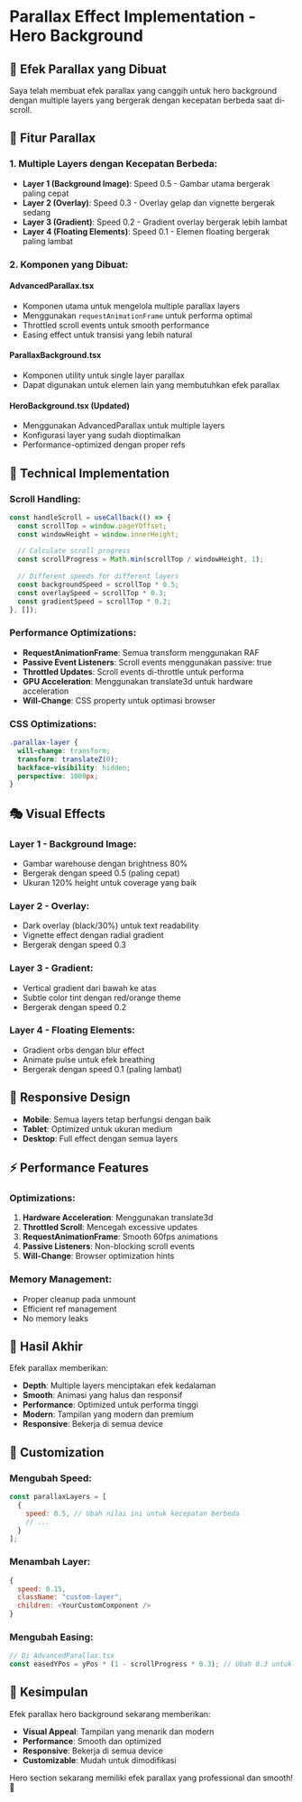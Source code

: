 # Parallax Effect Implementation - Hero Background

## 🎯 Efek Parallax yang Dibuat

Saya telah membuat efek parallax yang canggih untuk hero background dengan multiple layers yang bergerak dengan kecepatan berbeda saat di-scroll.

## 🎨 Fitur Parallax

### **1. Multiple Layers dengan Kecepatan Berbeda:**
- **Layer 1 (Background Image)**: Speed 0.5 - Gambar utama bergerak paling cepat
- **Layer 2 (Overlay)**: Speed 0.3 - Overlay gelap dan vignette bergerak sedang
- **Layer 3 (Gradient)**: Speed 0.2 - Gradient overlay bergerak lebih lambat
- **Layer 4 (Floating Elements)**: Speed 0.1 - Elemen floating bergerak paling lambat

### **2. Komponen yang Dibuat:**

#### **AdvancedParallax.tsx**
- Komponen utama untuk mengelola multiple parallax layers
- Menggunakan `requestAnimationFrame` untuk performa optimal
- Throttled scroll events untuk smooth performance
- Easing effect untuk transisi yang lebih natural

#### **ParallaxBackground.tsx**
- Komponen utility untuk single layer parallax
- Dapat digunakan untuk elemen lain yang membutuhkan efek parallax

#### **HeroBackground.tsx (Updated)**
- Menggunakan AdvancedParallax untuk multiple layers
- Konfigurasi layer yang sudah dioptimalkan
- Performance-optimized dengan proper refs

## 🚀 Technical Implementation

### **Scroll Handling:**
```javascript
const handleScroll = useCallback(() => {
  const scrollTop = window.pageYOffset;
  const windowHeight = window.innerHeight;
  
  // Calculate scroll progress
  const scrollProgress = Math.min(scrollTop / windowHeight, 1);
  
  // Different speeds for different layers
  const backgroundSpeed = scrollTop * 0.5;
  const overlaySpeed = scrollTop * 0.3;
  const gradientSpeed = scrollTop * 0.2;
}, []);
```

### **Performance Optimizations:**
- **RequestAnimationFrame**: Semua transform menggunakan RAF
- **Passive Event Listeners**: Scroll events menggunakan passive: true
- **Throttled Updates**: Scroll events di-throttle untuk performa
- **GPU Acceleration**: Menggunakan translate3d untuk hardware acceleration
- **Will-Change**: CSS property untuk optimasi browser

### **CSS Optimizations:**
```css
.parallax-layer {
  will-change: transform;
  transform: translateZ(0);
  backface-visibility: hidden;
  perspective: 1000px;
}
```

## 🎭 Visual Effects

### **Layer 1 - Background Image:**
- Gambar warehouse dengan brightness 80%
- Bergerak dengan speed 0.5 (paling cepat)
- Ukuran 120% height untuk coverage yang baik

### **Layer 2 - Overlay:**
- Dark overlay (black/30%) untuk text readability
- Vignette effect dengan radial gradient
- Bergerak dengan speed 0.3

### **Layer 3 - Gradient:**
- Vertical gradient dari bawah ke atas
- Subtle color tint dengan red/orange theme
- Bergerak dengan speed 0.2

### **Layer 4 - Floating Elements:**
- Gradient orbs dengan blur effect
- Animate pulse untuk efek breathing
- Bergerak dengan speed 0.1 (paling lambat)

## 📱 Responsive Design

- **Mobile**: Semua layers tetap berfungsi dengan baik
- **Tablet**: Optimized untuk ukuran medium
- **Desktop**: Full effect dengan semua layers

## ⚡ Performance Features

### **Optimizations:**
1. **Hardware Acceleration**: Menggunakan translate3d
2. **Throttled Scroll**: Mencegah excessive updates
3. **RequestAnimationFrame**: Smooth 60fps animations
4. **Passive Listeners**: Non-blocking scroll events
5. **Will-Change**: Browser optimization hints

### **Memory Management:**
- Proper cleanup pada unmount
- Efficient ref management
- No memory leaks

## 🎯 Hasil Akhir

Efek parallax memberikan:
- **Depth**: Multiple layers menciptakan efek kedalaman
- **Smooth**: Animasi yang halus dan responsif
- **Performance**: Optimized untuk performa tinggi
- **Modern**: Tampilan yang modern dan premium
- **Responsive**: Bekerja di semua device

## 🔧 Customization

### **Mengubah Speed:**
```javascript
const parallaxLayers = [
  {
    speed: 0.5, // Ubah nilai ini untuk kecepatan berbeda
    // ...
  }
];
```

### **Menambah Layer:**
```javascript
{
  speed: 0.15,
  className: "custom-layer",
  children: <YourCustomComponent />
}
```

### **Mengubah Easing:**
```javascript
// Di AdvancedParallax.tsx
const easedYPos = yPos * (1 - scrollProgress * 0.3); // Ubah 0.3 untuk easing berbeda
```

## 🎉 Kesimpulan

Efek parallax hero background sekarang memberikan:
- **Visual Appeal**: Tampilan yang menarik dan modern
- **Performance**: Smooth dan optimized
- **Responsive**: Bekerja di semua device
- **Customizable**: Mudah untuk dimodifikasi

Hero section sekarang memiliki efek parallax yang professional dan smooth! 🚀
